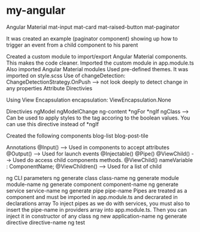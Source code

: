 # my-angular

Angular Material
mat-input
mat-card
mat-raised-button
mat-paginator

It was created an example (paginator component) showing up how to trigger an event from a child component to his parent

Created a custom module to import/export Angular Material components. This makes the code cleaner.
Imported the custom module in app.module.ts
Also imported Angular Material modules
Used pre-defined themes. It was imported on style.scss
Use of changeDetection: ChangeDetectionStrategy.OnPush --> not look deeply to detect change in any properties
Attribute Directivies

Using View Encapsulation
encapsulation: ViewEncapsulation.None

Directivies
ngModel
ngModelChange
ng-content
*ngFor
*ngIf
ngClass --> Can be used to apply styles to the tag accoring to the boolean values. You can use this directive instead of *ngIf

Created the following components
blog-list
blog-post-tile

Annotations
@Input() --> Used in components to accept attributes
@Output() --> Used for launch events
@Injectable()
@Pipe()
@ViewChild() --> Used do access child components methods. @ViewChild() nameVariable : ComponentName; 
@ViewChildren() --> Used for a list of child

ng CLI parameters
ng generate class class-name
ng generate module module-name
ng generate component component-name
ng generate service service-name
ng generate pipe pipe-name
Pipes are treated as a component and must be imported in app.module.ts and decrarated in declarations array
To inject pipes as we do with services, you must also to insert the pipe-name in providers array into app.module.ts. Then you can inject it in constructor of any class
ng new application-name
ng generate directive directive-name
ng test